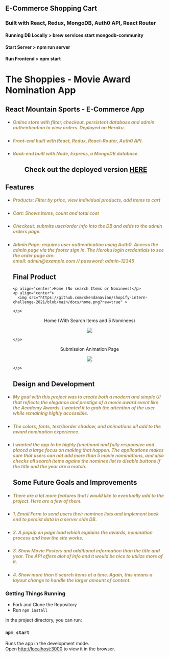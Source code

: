 ## E-Commerce Shopping Cart

### Built with React, Redux, MongoDB, Auth0 API, React Router

#### Running DB Locally > brew services start mongodb-community

#### Start Server > npm run server

#### Run Frontend > npm start

# The Shoppies - Movie Award Nomination App

## React Mountain Sports - E-Commerce App

- <h5 style="color: #b0965a">Online store with filter, checkout, persistent database and admin authentication to view orders. Deployed on Heroku.</h5>
- <h5 style="color: #b0965a">Front-end built with React, Redux, React-Router, Auth0 API.</h5>
- <h5 style="color: #b0965a">Back-end built with Node, Express, a MongoDB database.</h5>

<h2 style="text-align: center"> Check out the deployed version <a href="https://react-mountain-sports-test.herokuapp.com/">HERE</a></h2>

## Features

- <h5 style="color: #b0965a">Products: Filter by price, view individual products, add items to cart</h5>
- <h5 style="color: #b0965a">Cart: Shows items, count and total cost</h5>
- <h5 style="color: #b0965a">Checkout: submits user/order info into the DB and adds to the admin orders page.</h5>
- <h5 style="color: #b0965a">Admin Page: requires user authentication using Auth0. Access the admin page via the footer sign in. The Heroku login credentials to see the order page are: <br/>
  email: 
  admin@example.com // password: admin-12345
  </h5>

  ## Final Product

      <p align='center'>Home (No search Items or Nominees)</p>
      <p align="center">
        <img src="https://github.com/skendanavian/shopify-intern-challenge-2021/blob/main/docs/home.png?raw=true" >

      </p>

    </p>
      <p align='center'>Home (With Search Items and  5 Nominees)</p>
       <p align="center">
        <img src="https://github.com/skendanavian/shopify-intern-challenge-2021/blob/main/docs/homeSearch.png?raw=true" >
      
      </p>

    </p>
      <p align='center'>Submission Animation Page</p>
      <p align="center">
        <img src="https://github.com/skendanavian/shopify-intern-challenge-2021/blob/main/docs/submission.png?raw=true" >
       
      </p>
    </p>

  ## Design and Development

- <h5 style="color: #b0965a">My goal with this project was to create both a modern and simple UI that reflects the elegance and prestige of a movie award event like the Academy Awards. I wanted it to grab the attention of the user while remaining highly accessible.</h5>

- <h5 style="color: #b0965a">The colors, fonts, text/border shadow, and animations all add to the award nomination experience.</h5>

- <h5 style="color: #b0965a">I wanted the app to be highly functional and fully responsive and placed a large focus on making that happen. The applications makes sure that users can not add more than 5 movie nominations, and also checks all search items agains the nominee list to disable buttons if the title and the year are a match.</h5>

  ## Some Future Goals and Improvements

- <h5 style="color: #b0965a">There are a lot more features that I would like to eventually add to the project. Here are a few of them.</h5>

- <h5 style="color: #b0965a">1. Email Form to send users their nominee lists and implement back end to persist data in a server side DB.</h5>
- <h5 style="color: #b0965a">2. A popup on page load which explains the awards, nomination process and how the site works.</h5>
- <h5 style="color: #b0965a">3. Show Movie Posters and additional information than the title and year. The API offers alot of info and it would be nice to utilize more of it. </h5>
- <h5 style="color: #b0965a">4. Show more than 5 search items at a time. Again, this means a layout change to handle the larger amount of content. </h5>

### Getting Things Running

- Fork and Clone the Repository
- Run <code>npm install</code>

In the project directory, you can run:

### `npm start`

Runs the app in the development mode.\
Open [http://localhost:3000](http://localhost:3000) to view it in the browser.
